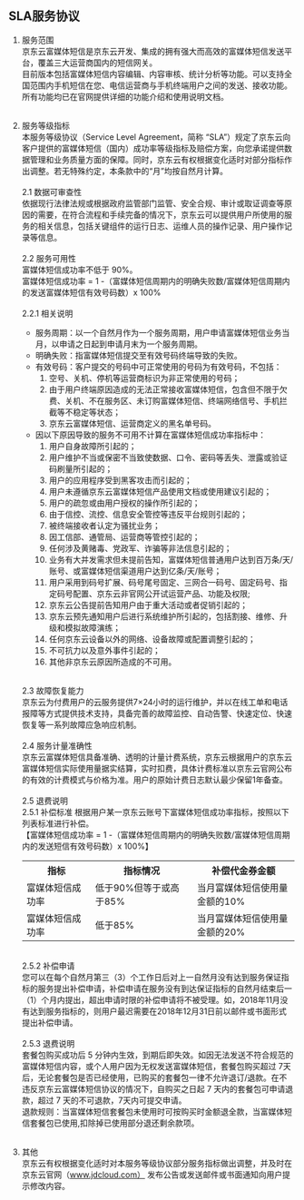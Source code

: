 ## SLA服务协议 <br>
1. 服务范围<br>
京东云富媒体短信是京东云开发、集成的拥有强大而高效的富媒体短信发送平台，覆盖三大运营商国内的短信网关。<br>
目前版本包括富媒体短信内容编辑、内容审核、统计分析等功能。可以支持全国范围内手机短信在您、电信运营商与手机终端用户之间的发送、接收功能。所有功能均已在官网提供详细的功能介绍和使用说明文档。<br><br>
2. 服务等级指标<br>
本服务等级协议（Service Level Agreement，简称 “SLA”）规定了京东云向客户提供的富媒体短信（国内）成功率等级指标及赔偿方案，向您承诺提供数据管理和业务质量方面的保障。同时，京东云有权根据变化适时对部分指标作出调整。若无特殊约定，本条款中的“月”均按自然月计算。<br><br>
    2.1 数据可审查性<br>
    依据现行法律法规或根据政府监管部门监管、安全合规、审计或取证调查等原因的需要，在符合流程和手续完备的情况下，京东云可以提供用户所使用的服务的相关信息，包括关键组件的运行日志、运维人员的操作记录、用户操作记录等信息。<br><br>
    2.2 服务可用性<br>
    富媒体短信成功率不低于 90%。<br>
    富媒体短信成功率 = 1 -（富媒体短信周期内的明确失败数/富媒体短信周期内的发送富媒体短信有效号码数）x 100%<br><br>
    2.2.1 相关说明<br>
    -	服务周期：以一个自然月作为一个服务周期，用户申请富媒体短信业务当月，以申请之日起到申请月末为一个服务周期。<br>
    -	明确失败：指富媒体短信提交至有效号码终端导致的失败。<br>
    -	有效号码：客户提交的号码中可正常使用的号码为有效号码，不包括：<br>
        1.	空号、关机、停机等运营商标识为非正常使用的号码；<br>
        2.	由于用户终端原因造成的无法正常接收富媒体短信，包含但不限于欠费、关机、不在服务区、未订购富媒体短信、终端网络信号、手机拦截等不稳定等状态；<br>
        3.	京东云富媒体短信、运营商定义的黑名单号码。<br>
    -	因以下原因导致的服务不可用不计算在富媒体短信成功率指标中：<br>
        1.	用户自身故障所引起的；<br>
        2.	用户维护不当或保密不当致使数据、口令、密码等丢失、泄露或验证码刷量所引起的；<br>
        3.	用户的应用程序受到黑客攻击而引起的；<br>
        4.	用户未遵循京东云富媒体短信产品使用文档或使用建议引起的；<br>
        5.	用户的疏忽或由用户授权的操作所引起的；<br>
        6.	由于信控、流控、信息安全管控等违反平台规则引起的；<br>
        7.	被终端接收者认定为骚扰业务；<br>
        8.	因工信部、通管局、运营商等管控引起的；<br>
        9.	任何涉及黄赌毒、党政军、诈骗等非法信息引起的；<br>
        10.	业务有大并发需求但未提前告知，富媒体短信普通用户达到百万条/天/账号、或富媒体短信渠道用户达到亿条/天/账号；<br>
        11.	用户采用到码号扩展、码号尾号固定、三网合一码号、固定码号、指定码号配置、京东云非官网公开试运营产品、功能及权限;<br>
        12.	京东云公告提前告知用户由于重大活动或者促销引起的；<br>
        13.	京东云预先通知用户后进行系统维护所引起的，包括割接、维修、升级和模拟故障演练；<br>
        14.	任何京东云设备以外的网络、设备故障或配置调整引起的；<br>
        15.	不可抗力以及意外事件引起的；<br>
        16.	其他非京东云原因所造成的不可用。<br><br>

    2.3 故障恢复能力<br>
    京东云为付费用户的云服务提供7×24小时的运行维护，并以在线工单和电话报障等方式提供技术支持，具备完善的故障监控、自动告警、快速定位、快速恢复等一系列故障应急响应机制。<br><br>
    2.4 服务计量准确性<br>
    京东云富媒体短信具备准确、透明的计量计费系统，京东云根据用户的京东云富媒体短信实际使用量据实结算，实时扣费，具体计费标准以京东云官网公布的有效的计费模式与价格为准。用户的原始计费日志默认最少保留1年备查。<br><br>
    2.5 退费说明<br>
    2.5.1 补偿标准
    根据用户某一京东云账号下富媒体短信成功率指标，按照以下列表标准进行补偿。<br>
    【富媒体短信成功率 = 1 -（富媒体短信周期内的明确失败数/富媒体短信周期内的发送短信有效号码数）x 100%】<br>
    <table>
            <tr align="center">
                <th width="200">指标</th>
                <th width="300">指标情况</th>
                <th width="300">补偿代金券金额</th>
            </tr>
            <tr>
                <td>富媒体短信成功率</td>
                <td>低于90%但等于或高于85%</td>
                <td>当月富媒体短信使用量金额的10%</td>
            </tr>
            <tr>
                <td>富媒体短信成功率</td>
                <td>低于85%</td>
                <td>当月富媒体短信使用量金额的20%</td>
            </tr>
    </table><br>
    2.5.2 补偿申请<br>
    您可以在每个自然月第三（3）个工作日后对上一自然月没有达到服务保证指标的服务提出补偿申请，补偿申请在服务没有到达保证指标的自然月结束后一（1）个月内提出，超出申请时限的补偿申请将不被受理。如，2018年11月没有达到服务指标的，则用户最迟需要在2018年12月31日前以邮件或书面形式提出补偿申请。<br><br>
    2.5.3 退费说明<br>
    套餐包购买成功后 5 分钟内生效，到期后即失效。如因无法发送不符合规范的富媒体短信内容，或个人用户因为无权发送富媒体短信，套餐包购买超过 7天后，无论套餐包是否已经使用，已购买的套餐包一律不允许退订/退款。在不违反京东云富媒体短信协议的情况下，自购买之日起 7 天内的套餐包可申请退款，超过 7 天的不可退款，7天内可提交申请。<br>
    退款规则：当富媒体短信套餐包未使用时可按购买时金额退全款，当富媒体短信套餐包已使用,扣除掉已使用部分退还剩余款项。<br><br>
3. 其他<br>
京东云有权根据变化适时对本服务等级协议部分服务指标做出调整，并及时在京东云官网（www.jdcloud.com） 发布公告或发送邮件或书面通知向用户提示修改内容。
